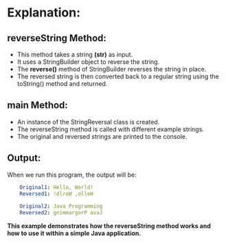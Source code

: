 # Explanation:
## reverseString Method:

- This method takes a string **(str)** as input.
- It uses a StringBuilder object to reverse the string.
- The **reverse()** method of StringBuilder reverses the string in place.
- The reversed string is then converted back to a regular string using the toString() method and returned.

## main Method:

- An instance of the StringReversal class is created.
- The reverseString method is called with different example strings.
- The original and reversed strings are printed to the console.

## Output:

When we run this program, the output will be:
```yaml
    Original1: Hello, World!
    Reversed1: !dlroW ,olleH
  
    Original2: Java Programming
    Reversed2: gnimmargorP avaJ
```
**This example demonstrates how the reverseString method works and how to use it within a simple Java application.**